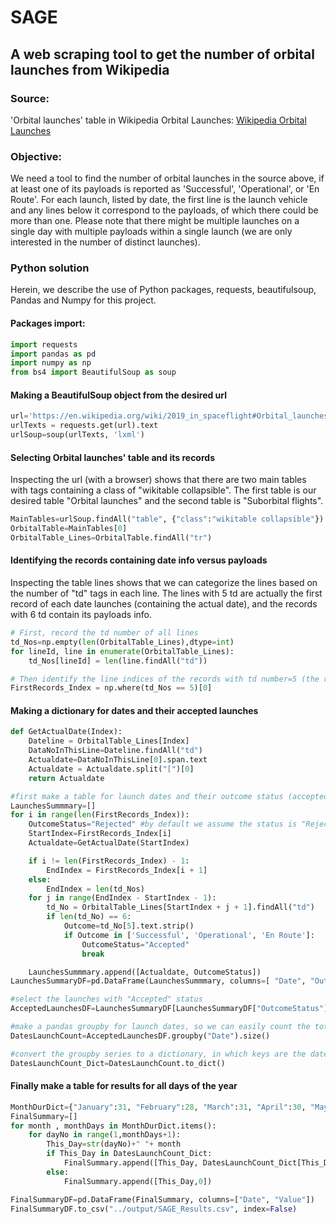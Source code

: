 # SAGE
## A web scraping tool to get the number of orbital launches from Wikipedia
### Source:
'Orbital launches' table in Wikipedia Orbital Launches:
[Wikipedia Orbital Launches](https://en.wikipedia.org/wiki/2019_in_spaceflight#Orbital_launches)

### Objective:
We need a tool to find the number of orbital launches in the source above, if at least one of its
payloads is reported as 'Successful', 'Operational', or 'En Route'. For each launch, listed by date,
the first line is the launch vehicle and any lines below it correspond to the payloads, of which
there could be more than one. Please note that there might be multiple launches on a single
day with multiple payloads within a single launch (we are only interested in the number of
distinct launches). 



### Python solution
Herein, we describe the use of Python packages, requests, beautifulsoup, Pandas and Numpy for this project.

#### Packages import:

```python
import requests
import pandas as pd
import numpy as np
from bs4 import BeautifulSoup as soup

```

#### Making a BeautifulSoup object from the desired url

```python
url='https://en.wikipedia.org/wiki/2019_in_spaceflight#Orbital_launches'
urlTexts = requests.get(url).text
urlSoup=soup(urlTexts, 'lxml')
```

#### Selecting Orbital launches' table and its records
Inspecting the url (with a browser) shows that there are two main tables with tags containing a class of "wikitable collapsible".
The first table is our desired table "Orbital launches" and the second table is "Suborbital flights".

```python
MainTables=urlSoup.findAll("table", {"class":"wikitable collapsible"})
OrbitalTable=MainTables[0]
OrbitalTable_Lines=OrbitalTable.findAll("tr")
```

#### Identifying the records containing date info versus payloads
Inspecting the table lines shows that we can categorize the lines based on the number of "td" tags in each line. The lines with 5 td
are actually the first record of each date launches (containing the actual date), and the records with 6 td contain its payloads info.

```python
# First, record the td number of all lines
td_Nos=np.empty(len(OrbitalTable_Lines),dtype=int)
for lineId, line in enumerate(OrbitalTable_Lines):
    td_Nos[lineId] = len(line.findAll("td"))

# Then identify the line indices of the records with td number=5 (the records containing date string)
FirstRecords_Index = np.where(td_Nos == 5)[0]
```


#### Making a dictionary for dates and their accepted launches

```python
def GetActualDate(Index):
    Dateline = OrbitalTable_Lines[Index]
    DataNoInThisLine=Dateline.findAll("td")
    Actualdate=DataNoInThisLine[0].span.text
    Actualdate = Actualdate.split("[")[0]
    return Actualdate

#first make a table for launch dates and their outcome status (accepted or not)
LaunchesSummmary=[]
for i in range(len(FirstRecords_Index)):
    OutcomeStatus="Rejected" #by default we assume the status is "Rejected"
    StartIndex=FirstRecords_Index[i]
    Actualdate=GetActualDate(StartIndex)

    if i != len(FirstRecords_Index) - 1:
        EndIndex = FirstRecords_Index[i + 1]
    else:
        EndIndex = len(td_Nos)
    for j in range(EndIndex - StartIndex - 1):
        td_No = OrbitalTable_Lines[StartIndex + j + 1].findAll("td")
        if len(td_No) == 6:
            Outcome=td_No[5].text.strip()
            if Outcome in ['Successful', 'Operational', 'En Route']:
                OutcomeStatus="Accepted"
                break

    LaunchesSummmary.append([Actualdate, OutcomeStatus])
LaunchesSummaryDF=pd.DataFrame(LaunchesSummmary, columns=[ "Date", "OutcomeStatus"])

#select the launches with "Accepted" status
AcceptedLaunchesDF=LaunchesSummaryDF[LaunchesSummaryDF["OutcomeStatus"]=="Accepted"]

#make a pandas groupby for launch dates, so we can easily count the total number of accepted launches for each date
DatesLaunchCount=AcceptedLaunchesDF.groupby("Date").size()

#convert the groupby series to a dictionary, in which keys are the dates and values are the number of accepted launches.
DatesLaunchCount_Dict=DatesLaunchCount.to_dict()
```


#### Finally make a table for results for all days of the year

```python
MonthDurDict={"January":31, "February":28, "March":31, "April":30, "May":31, "June":30, "July":31, "August":31, "September":30, "October":31, "November":30, "December":31 }
FinalSummary=[]
for month , monthDays in MonthDurDict.items():
    for dayNo in range(1,monthDays+1):
        This_Day=str(dayNo)+" "+ month
        if This_Day in DatesLaunchCount_Dict:
            FinalSummary.append([This_Day, DatesLaunchCount_Dict[This_Day]])
        else:
            FinalSummary.append([This_Day,0])

FinalSummaryDF=pd.DataFrame(FinalSummary, columns=["Date", "Value"])
FinalSummaryDF.to_csv("../output/SAGE_Results.csv", index=False)
```




